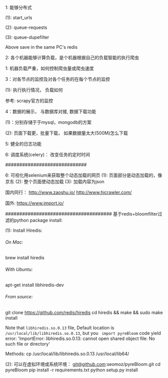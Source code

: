 1: 能够分布式

(1): start_urls

(2): queue-requests

(3): queue-dupefilter

Above save in the same PC's redis

2: 各个机器能够计算负载，是个机器根据自己的负载智能的执行爬虫

1: 机器负载严重，如何控制爬虫量或爬虫速度

3：对各节点的监控及对各个任务的在每个节点的监控

(1): 执行执行情况， 负载如何

参考: scrapy官方的监控

4：数据的展示， 与数据库对接, 数据下载功能

(1)：分别存储于于mysql，mongodb的方案

(2): 页面下载更，批量下载， 如果数据量太大(500M)怎么下载

5: 健全的日志功能

6: 调度系统(celery)：
改变任务的定时时间


#############################

6: 可视化用selenium来获取整个动态加载的网页
(1):  页面部分是动态加载的，像京东
(2):  整个页面使动态加载
(3):  加载内容为json



国内同行：
http://www.zaoshu.io/
http://www.hicrawler.com/

国外:
https://www.import.io/


######################################
基于redis+bloomfilter过滤的python package install:

(1): Install Hiredis:

###### On Mac:
brew install hiredis

###### With Ubuntu:
apt-get install libhiredis-dev

###### From source:
git clone https://github.com/redis/hiredis
cd hiredis && make && sudo make install

Note that `libhiredis.so.0.13` file, Default location is `/usr/local/lib/libhiredis.so.0.13`, 
but you ` import pyreBloom` code yield error: 'ImportError: libhiredis.so.0.13: cannot open shared object file: No such file or directory'

Methods: cp /usr/local/lib/libhiredis.so.0.13 /usr/local/lib64/

(2): 可以在虚拟环境或系统环境：
git@github.com:seomoz/pyreBloom.git
cd pyreBloom
pip install -r requirements.txt
python setup.py install